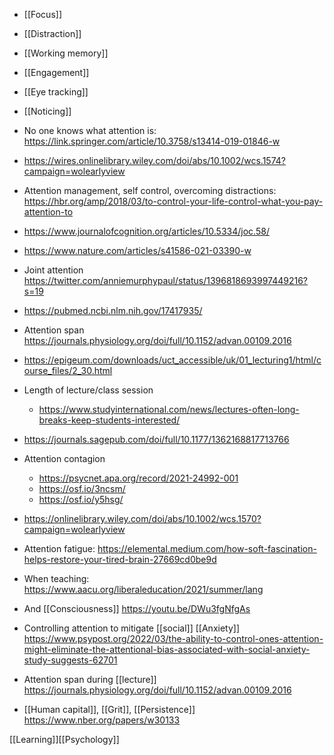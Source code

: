 - [[Focus]]
- [[Distraction]]
- [[Working memory]]

- [[Engagement]]

- [[Eye tracking]]
- [[Noticing]]

- No one knows what attention is: https://link.springer.com/article/10.3758/s13414-019-01846-w

- https://wires.onlinelibrary.wiley.com/doi/abs/10.1002/wcs.1574?campaign=wolearlyview
- Attention management, self control, overcoming distractions: https://hbr.org/amp/2018/03/to-control-your-life-control-what-you-pay-attention-to
- https://www.journalofcognition.org/articles/10.5334/joc.58/
- https://www.nature.com/articles/s41586-021-03390-w
- Joint attention https://twitter.com/anniemurphypaul/status/1396818693997449216?s=19
- https://pubmed.ncbi.nlm.nih.gov/17417935/
- Attention span https://journals.physiology.org/doi/full/10.1152/advan.00109.2016
- https://epigeum.com/downloads/uct_accessible/uk/01_lecturing1/html/course_files/2_30.html
- Length of lecture/class session
	-  https://www.studyinternational.com/news/lectures-often-long-breaks-keep-students-interested/
- https://journals.sagepub.com/doi/full/10.1177/1362168817713766
- Attention contagion
	-  https://psycnet.apa.org/record/2021-24992-001
	-  https://osf.io/3ncsm/
	-  https://osf.io/y5hsg/
- https://onlinelibrary.wiley.com/doi/abs/10.1002/wcs.1570?campaign=wolearlyview

- Attention fatigue: https://elemental.medium.com/how-soft-fascination-helps-restore-your-tired-brain-27669cd0be9d

- When teaching: https://www.aacu.org/liberaleducation/2021/summer/lang

- And [[Consciousness]] https://youtu.be/DWu3fgNfgAs

- Controlling attention to mitigate [[social]] [[Anxiety]] https://www.psypost.org/2022/03/the-ability-to-control-ones-attention-might-eliminate-the-attentional-bias-associated-with-social-anxiety-study-suggests-62701

- Attention span during [[lecture]] https://journals.physiology.org/doi/full/10.1152/advan.00109.2016

- [[Human capital]], [[Grit]], [[Persistence]] https://www.nber.org/papers/w30133

[[Learning]][[Psychology]]
